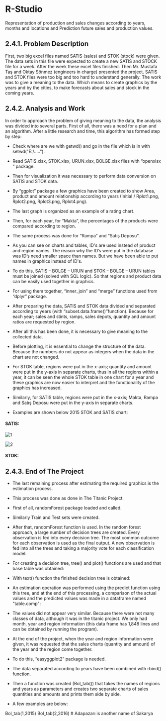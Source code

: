 # R-Studio

Representation of production and sales changes according to years, months and locations and Prediction future sales and production values.

## 2.4.1. Problem Description

 First, two big excel files named SATIS (sales) and STOK (stock) were
given. The data sets in this file were expected to create a new SATIS and
STOCK file for a week. After the week these excel files finished. Then Mr.
Mustafa Taş and Oktay Sönmez (engineers in charge) presented the project.
SATIS and STOK files were too big and too hard to understand generally. The
work was to give a meaning to the data. Which means to create graphics by 
the years and by the cities, to make forecasts about sales and stock in the
coming years.

## 2.4.2. Analysis and Work

 In order to approach the problem of giving meaning to the data, the
analysis was divided into several parts. First of all, there was a need for a plan
and an algorithm. After a little research and time, this algorithm has formed
step by step:

- Check where are we with getwd() and go in the file which is in with
setwd("E:/…..”).

- Read SATIS.xlsx, STOK.xlsx, URUN.xlsx, BOLGE.xlsx files with
“openxlsx “ package.

- Then for visualization it was necessary to perform data conversion
on SATIS and STOK data.

- By “ggplot” package a few graphics have been created to show
Area, product and amount relationship according to years (Initial /
Rplot1.png, Rplot2.png, Rplot3.png, Rplot4.png).

- The last graph is organized as an example of a rating chart.

- Then, for each year, for “Makta”, the percentages of the products
were compared according to region.

- The same process was done for “Rampa” and “Satış Deposu”.

- As you can see on charts and tables, ID's are used instead of
product and region names. The reason why the ID’s were put in the
database was ID’s need smaller space than names. But we have
been able to put names in graphics instead of ID's.

- To do this, SATIS – BOLGE – URUN and STOK – BOLGE – URUN
tables must be joined (solved with SQL logic). So that regions and
product data can be easily used together in graphics.

- For using them together, “inner_join” and “merge” functions used
from “dplyr” package.

- After preparing the data, SATIS and STOK data divided and
separated according to years (with “subset.data.frame()”function).
Because for each year; sales and stints, ramps, sales depots,
quantity and amount ratios are requested by region.
- After all this has been done, it is necessary to give meaning to the
collected data.

- Before plotting, it is essential to change the structure of the data.
Because the numbers do not appear as integers when the data in
the chart are not changed.

- For STOK table, regions were put in the x-axis; quantity and
amount were put in the y-axis in separate charts, thus in all the
regions within a year, it can be seen the whole STOK table in one
chart for a year and these graphics are now easier to interpret and
the functionality of the graphics has increased.

- Similarly, for SATIS table, regions were put in the x-axis; Makta,
Rampa and Satış Deposu were put in the y-axis in separate charts.


* Examples are shown below 2015 STOK and SATIS chart:

#### SATIS: 

![1](https://user-images.githubusercontent.com/32525636/61541226-f0bf9c80-aa47-11e9-98f2-ca722c6ed8f6.png)



![2](https://user-images.githubusercontent.com/32525636/61541232-f4532380-aa47-11e9-8be2-17f008994d36.png)


#### STOK: 

## 2.4.3. End of The Project

- The last remaining process after estimating the required graphics is the
estimation process.

- This process was done as done in The Titanic Project.

- First of all, randomForest package loaded and called.

- Similarly Train and Test sets were created.

- After that, randomForest function is used. In the random forest
approach, a large number of decision trees are created. Every
observation is fed into every decision tree. The most common outcome
for each observation is used as the final output. A new observation is
fed into all the trees and taking a majority vote for each classification
model. 

- For creating a decision tree, tree() and plot() functions are used and
that base table was obtained:

- With text() function the finished decision tree is obtained: 

- An estimation operation was performed using the predict function using
this tree, and at the end of this processing, a comparison of the actual
values and the predicted values was made in a dataframe named
"table.comp":

- The values did not appear very similar. Because there were not many
classes of data, although it was in the titanic project. We only had
month, year and region information (this data frame has 1,848 lines
and can be obtained by running the program).

- At the end of the project, when the year and region information were
given, it was requested that the sales charts (quantity and amount) of
the year and the region come together.

- To do this, “easyggplot2” package is needed.

- The data separated according to years have been combined with
rbind() function.

- Then a function was created (Bol_tab()) that takes the names of
regions and years as parameters and creates two separate charts of
sales quantities and amounts and prints them side by side. 

* A few examples are below:


Bol_tab(1,2015)
Bol_tab(2,2016) # Adapazarı is another name of Sakarya
